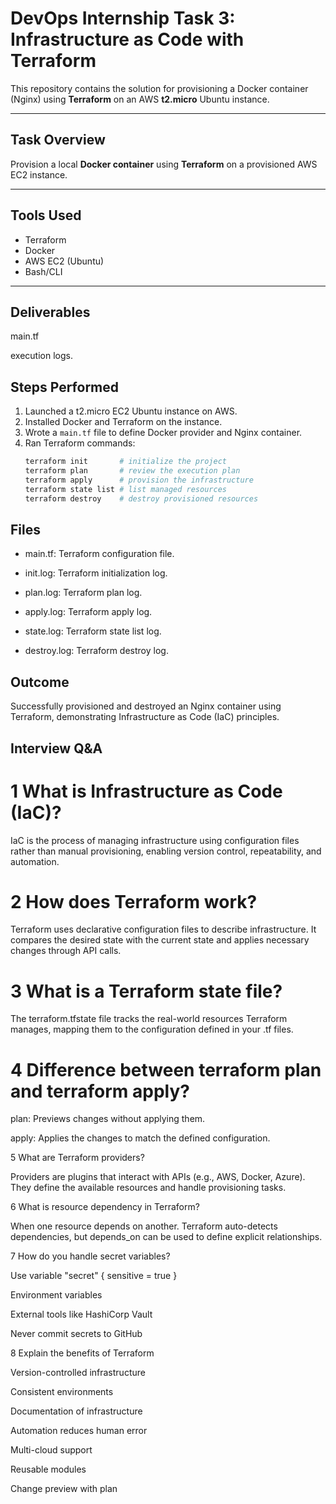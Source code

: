 
# DevOps Internship Task 3: Infrastructure as Code with Terraform

This repository contains the solution for provisioning a Docker container (Nginx) using **Terraform** on an AWS **t2.micro** Ubuntu instance.

---

## Task Overview

Provision a local **Docker container** using **Terraform** on a provisioned AWS EC2 instance.

---

## Tools Used

- Terraform
- Docker
- AWS EC2 (Ubuntu)
- Bash/CLI

---

## Deliverables

   main.tf
   
   execution logs.

##  Steps Performed

1. Launched a t2.micro EC2 Ubuntu instance on AWS.
2. Installed Docker and Terraform on the instance.
3. Wrote a `main.tf` file to define Docker provider and Nginx container.
4. Ran Terraform commands:
   ```bash
   terraform init       # initialize the project
   terraform plan       # review the execution plan
   terraform apply      # provision the infrastructure
   terraform state list # list managed resources
   terraform destroy    # destroy provisioned resources

## Files 

- main.tf: Terraform configuration file.

- init.log: Terraform initialization log.

- plan.log: Terraform plan log.

- apply.log: Terraform apply log.

- state.log: Terraform state list log.

- destroy.log: Terraform destroy log.


 ## Outcome
 
 Successfully provisioned and destroyed an Nginx container using Terraform, demonstrating Infrastructure as Code (IaC) principles.

 ## Interview Q&A
 
# 1 What is Infrastructure as Code (IaC)?

IaC is the process of managing infrastructure using configuration files rather than manual provisioning, enabling version control, repeatability, and automation.

# 2 How does Terraform work?

Terraform uses declarative configuration files to describe infrastructure. It compares the desired state with the current state and applies necessary changes through API calls.

# 3 What is a Terraform state file?

The terraform.tfstate file tracks the real-world resources Terraform manages, mapping them to the configuration defined in your .tf files.

# 4 Difference between terraform plan and terraform apply?

plan: Previews changes without applying them.

apply: Applies the changes to match the defined configuration.

5 What are Terraform providers?

Providers are plugins that interact with APIs (e.g., AWS, Docker, Azure). They define the available resources and handle provisioning tasks.

6 What is resource dependency in Terraform?

When one resource depends on another. Terraform auto-detects dependencies, but depends_on can be used to define explicit relationships.

7 How do you handle secret variables?

Use variable "secret" { sensitive = true }

Environment variables

External tools like HashiCorp Vault

Never commit secrets to GitHub

8 Explain the benefits of Terraform

Version-controlled infrastructure

Consistent environments

Documentation of infrastructure

Automation reduces human error

Multi-cloud support

Reusable modules

Change preview with plan


